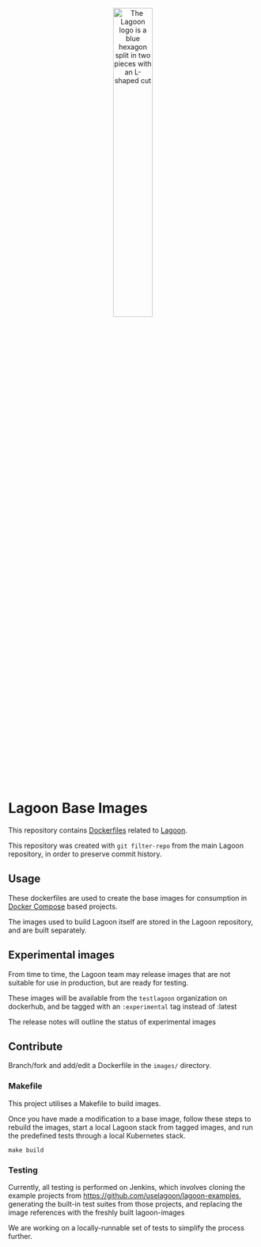 <p align="center">
  <img src="https://raw.githubusercontent.com/uselagoon/lagoon/main/docs/images/lagoon-logo.png" alt="The Lagoon logo is a blue hexagon split in two pieces with an L-shaped cut" width="40%">
</p>

# Lagoon Base Images

This repository contains [Dockerfiles](https://docs.docker.com/engine/reference/builder/) related to [Lagoon](https://github.com/uselagoon/lagoon/).

This repository was created with `git filter-repo` from the main Lagoon repository, in order to preserve commit history.

## Usage

These dockerfiles are used to create the base images for consumption in [Docker Compose](https://docs.docker.com/compose/) based projects.

The images used to build Lagoon itself are stored in the Lagoon repository, and are built separately.

## Experimental images

From time to time, the Lagoon team may release images that are not suitable for use in production, but are ready for testing.

These images will be available from the `testlagoon` organization on dockerhub, and be tagged with an `:experimental` tag instead of :latest

The release notes will outline the status of experimental images

## Contribute

Branch/fork and add/edit a Dockerfile in the `images/` directory.

### Makefile

This project utilises a Makefile to build images.

Once you have made a modification to a base image, follow these steps to rebuild the images, start a local Lagoon stack from tagged images, and run the predefined tests through a local Kubernetes stack.

```
make build
```
### Testing

Currently, all testing is performed on Jenkins, which involves cloning the example projects from https://github.com/uselagoon/lagoon-examples, generating the built-in test suites from those projects, and replacing the image references with the freshly built lagoon-images 

We are working on a locally-runnable set of tests to simplify the process further.